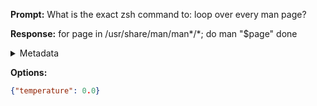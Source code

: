**Prompt:**
What is the exact zsh command to: loop over every man page?


**Response:**
for page in /usr/share/man/man*/*; do
    man "$page"
done

<details><summary>Metadata</summary>

- Duration: 1439 ms
- Datetime: 2023-09-04T22:11:41.145671
- Model: gpt-3.5-turbo-0613

</details>

**Options:**
```json
{"temperature": 0.0}
```

